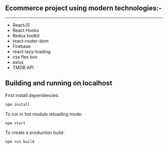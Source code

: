 ## Ecommerce project using modern technologies:-

---

- ReactJS
- React Hooks
- Redux toolkit
- react-router-dom
- Firebase
- react-lazy-loading
- css flex box
- axios
- TMDB API

## Building and running on localhost

First install dependencies:

```sh
npm install
```

To run in hot module reloading mode:

```sh
npm start
```

To create a production build:

```sh
npm run build
```
